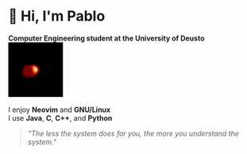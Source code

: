 # 👋 Hi, I'm Pablo

**Computer Engineering student at the University of Deusto**<br>
<img src="https://github.com/pablo10diez2/pablo10diez2/blob/main/640px-Algol_AB_movie_imaged_with_the_CHARA_interferometer.gif" width="110" />

I enjoy **Neovim** and **GNU/Linux**  
I use **Java**, **C**, **C++**, and **Python**

> _"The less the system does for you, the more you understand the system."_
